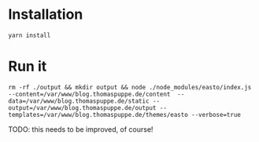 # Installation

	yarn install

# Run it

    rm -rf ./output && mkdir output && node ./node_modules/easto/index.js --content=/var/www/blog.thomaspuppe.de/content  --data=/var/www/blog.thomaspuppe.de/static --output=/var/www/blog.thomaspuppe.de/output --templates=/var/www/blog.thomaspuppe.de/themes/easto --verbose=true

TODO: this needs to be improved, of course!

